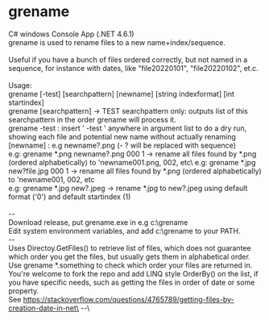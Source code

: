 # grename
C# windows Console App (.NET 4.6.1)\
grename is used to rename files to a new name+index/sequence.\
\
Useful if you have a bunch of files ordered correctly, but not named in a sequence, for instance with dates, like "file20220101", "file20220102", et.c.\
\
Usage:\
grename [-test] [searchpattern] [newname] [string indexformat] [int startindex]\
grename [searchpattern] -> TEST searchpattern only: outputs list of this searchpattern in the order grename will process it.\
grename -test : insert ' -test ' anywhere in argument list to do a dry run, showing each file and potential new name without actually renaming\
[newname] : e.g newname?.png (- ? will be replaced with sequence)\
e.g: grename *.png newname?.png 000 1 -> rename all files found by *.png (ordered alphabetically) to 'newname001.png, 002, etc\\
e.g: grename *.jpg new?file.jpg 000 1 -> rename all files found by *.png (ordered alphabetically) to 'newname001, 002, etc\
e.g: grename *.jpg new?.jpeg -> rename *.jpg to new?.jpeg using default format ('0') and default startindex (1)\
\
--\
Download release, put grename.exe in e.g c:\grename\
Edit system environment variables, and add c:\grename to your PATH.\
--\
Uses Directoy.GetFiles() to retrieve list of files, which does not guarantee which order you get the files, but usually gets them in alphabetical order.\
Use grename *.something to check which order your files are returned in.\
You're welcome to fork the repo and add LINQ style OrderBy() on the list, if you have specific needs, such as getting the files in order of date or some property.\
See https://stackoverflow.com/questions/4765789/getting-files-by-creation-date-in-net\
--\
